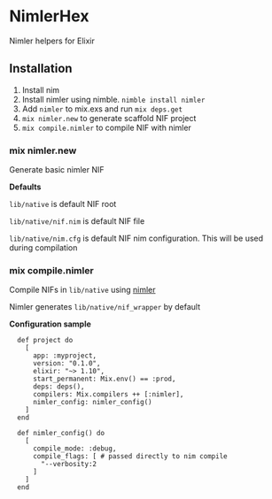 # NimlerHex

Nimler helpers for Elixir

## Installation

1. Install nim
2. Install nimler using nimble. `nimble install nimler`
3. Add `nimler` to mix.exs and run `mix deps.get`
4. `mix nimler.new` to generate scaffold NIF project
5. `mix compile.nimler` to compile NIF with nimler

### mix nimler.new

Generate basic nimler NIF

**Defaults**

`lib/native` is default NIF root

`lib/native/nif.nim` is default NIF file

`lib/native/nim.cfg` is default NIF nim configuration. This will be used during compilation

### mix compile.nimler

Compile NIFs in `lib/native` using [nimler](https://github.com/wltsmrz/nimler)

Nimler generates `lib/native/nif_wrapper` by default

**Configuration sample**

```
  def project do
    [
      app: :myproject,
      version: "0.1.0",
      elixir: "~> 1.10",
      start_permanent: Mix.env() == :prod,
      deps: deps(),
      compilers: Mix.compilers ++ [:nimler],
      nimler_config: nimler_config()
    ]
  end

  def nimler_config() do
    [
      compile_mode: :debug,
      compile_flags: [ # passed directly to nim compile
        "--verbosity:2
      ]
    ]
  end

```



